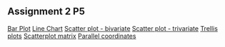 ## Assignment 2 P5

[Bar Plot](https://bl.ocks.org/nehabandal/f1560e75dd41b211bf937e2fb4ba81ff)
[Line Chart](https://bl.ocks.org/nehabandal/8bee48c976c3d8070af91e45da90689f)
[Scatter plot - bivariate](https://bl.ocks.org/nehabandal/210f08ae1b7099ec9e9e0838de85060f)
[Scatter plot - trivariate](https://bl.ocks.org/nehabandal/6c63efd40ba3988a01e0b2634a62ff0a)
[Trellis plots](https://bl.ocks.org/nehabandal/69d605dea20e6a8d119882005967444e)
[Scatterplot matrix]()
[Parallel coordinates]()

